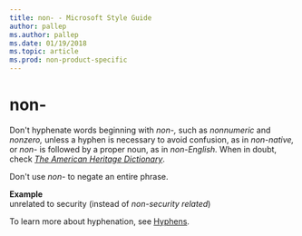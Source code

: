 ```yaml
---
title: non- - Microsoft Style Guide
author: pallep
ms.author: pallep
ms.date: 01/19/2018
ms.topic: article
ms.prod: non-product-specific
---
```


# non-

Don't hyphenate words beginning with *non-,* such as *nonnumeric* and *nonzero,* unless a hyphen is necessary to avoid confusion, as in *non-native,* or *non-* is followed by a proper noun, as in *non-English.* When in doubt, check [*The American Heritage Dictionary*](https://ahdictionary.com/).

Don't use *non-* to negate an entire phrase.

**Example**  
unrelated to security (instead of *non-security related*)

To learn more about hyphenation, see  [Hyphens](/style-guide/punctuation/dashes-hyphens/hyphens).
